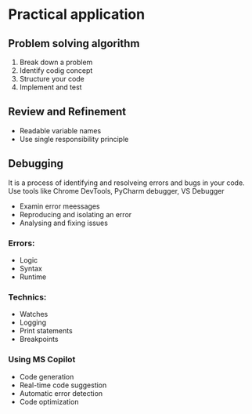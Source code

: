 # Practical application

## Problem solving algorithm
1. Break down a problem
2. Identify codig concept
3. Structure your code
4. Implement and test

## Review and Refinement
- Readable variable names
- Use single responsibility principle

## Debugging
It is a process of identifying and resolveing errors and bugs in your code.
Use tools like Chrome DevTools, PyCharm debugger, VS Debugger
- Examin error meessages
- Reproducing and isolating an error
- Analysing and fixing issues

### Errors:
- Logic
- Syntax
- Runtime
### Technics:
- Watches
- Logging
- Print statements
- Breakpoints
### Using MS Copilot
- Code generation
- Real-time code suggestion
- Automatic error detection
- Code optimization

